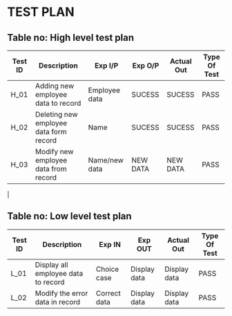 # TEST PLAN

## Table no: High level test plan

| **Test ID** | **Description**                      | **Exp I/P** | **Exp O/P** | **Actual Out** |**Type Of Test**  |    
|-------------|--------------------------------------|------------ |-------------|----------------|------------------|
|  H_01       |Adding new employee data to record    |Employee data|SUCESS       |SUCESS          |PASS              |
|  H_02       |Deleting new employee data form record|Name         |SUCESS       |SUCESS          |PASS              |
|  H_03       |Modify new employee data from record  |Name/new data|NEW DATA     |NEW DATA        |PASS              |
|  

## Table no: Low level test plan

| **Test ID** | **Description**                    | **Exp IN**  | **Exp OUT** | **Actual Out** |**Type Of Test**  |    
|-------------|------------------------------------|-------------|-------------|----------------|------------------|
|  L_01       |Display all employee data to record |Choice case  |Display data |Display data    |PASS              |
|  L_02       |Modify the error data in record     |Correct data |Display data |Display data    |PASS              |


